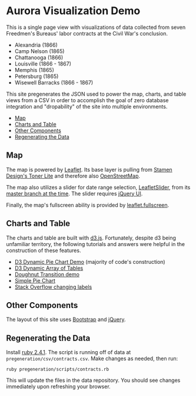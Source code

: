 # Aurora Visualization Demo

This is a single page view with visualizations of data collected from seven Freedmen's Bureaus' labor contracts at the Civil War's conclusion.

- Alexandria (1866)
- Camp Nelson (1865)
- Chattanooga (1866)
- Louisville (1866 - 1867)
- Memphis (1865)
- Petersburg (1865)
- Wisewell Barracks (1866 - 1867)

This site pregenerates the JSON used to power the map, charts, and table views from a CSV in order to accomplish the goal of zero database integration and "dropability" of the site into multiple environments.

- [Map](#map)
- [Charts and Table](#charts-and-table)
- [Other Components](#other-components)
- [Regenerating the Data](#regenerating-the-data)

## Map

The map is powered by [Leaflet](http://leafletjs.com/).  Its base layer is pulling from [Stamen Design's Toner Lite](http://maps.stamen.com/toner-lite/#12/37.7706/-122.3782) and therefore also [OpenStreetMap](http://openstreetmap.org/).

The map also utilizes a slider for date range selection, [LeafletSlider](https://github.com/dwilhelm89/LeafletSlider), from its [master branch at the time](https://github.com/dwilhelm89/LeafletSlider/commit/9b01d11fce5d6a4b2dd71f8a85f941091897799c).  The slider requires [jQuery UI](https://jqueryui.com/).

Finally, the map's fullscreen ability is provided by [leaflet.fullscreen](https://github.com/brunob/leaflet.fullscreen).

## Charts and Table

The charts and table are built with [d3.js](https://d3js.org/).  Fortunately, despite d3 being unfamiliar territory, the following tutorials and answers were helpful in the construction of these features.

- [D3 Dynamic Pie Chart Demo](https://codepen.io/interactivematt/pen/ZGWYOO) (majority of code's construction)
- [D3 Dynamic Array of Tables](https://bl.ocks.org/boeric/e16ad218bc241dfd2d6e)
- [Doughnut Transition demo](http://ninjapixel.io/StackOverflow/doughnutTransition.html)
- [Simple Pie Chart](http://bl.ocks.org/enjalot/1203641)
- [Stack Overflow changing labels](https://stackoverflow.com/a/21844448/4154134)

## Other Components

The layout of this site uses [Bootstrap](http://getbootstrap.com/) and [jQuery](https://jquery.com/).

## Regenerating the Data

Install [ruby 2.4.1](https://www.ruby-lang.org/en/downloads/).  The script is running off of data at `pregeneration/csv/contracts.csv`.  Make changes as needed, then run:

```
ruby pregeneration/scripts/contracts.rb
```

This will update the files in the data repository.  You should see changes immediately upon refreshing your browser.
